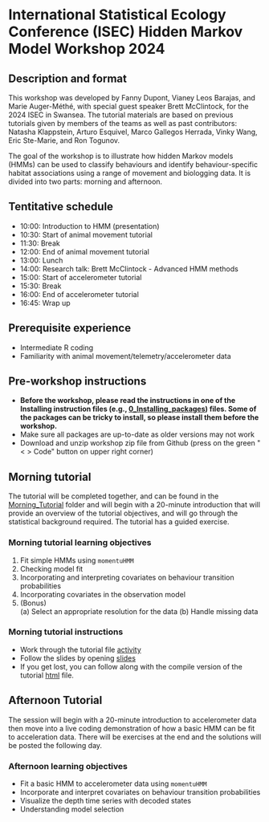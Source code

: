 # International Statistical Ecology Conference (ISEC) Hidden Markov Model Workshop 2024

## Description and format

This workshop was developed by Fanny Dupont, Vianey Leos Barajas, and Marie Auger-Méthé, with special guest speaker Brett McClintock, for the 2024 ISEC in Swansea. The tutorial materials are based on previous tutorials given by members of the teams as well as past contributors: Natasha Klappstein, Arturo Esquivel, Marco Gallegos Herrada, Vinky Wang, Eric Ste-Marie, and Ron Togunov.

The goal of the workshop is to illustrate how hidden Markov models (HMMs) can be used to classify behaviours and identify behaviour-specific habitat associations using a range of movement and biologging data. It is divided into two parts: morning and afternoon.

## Tentitative schedule

* 10:00: Introduction to HMM (presentation)
* 10:30: Start of animal movement tutorial
* 11:30: Break
* 12:00: End of animal movement tutorial
* 13:00: Lunch
* 14:00: Research talk: Brett McClintock - Advanced HMM methods
* 15:00: Start of accelerometer tutorial
* 15:30: Break
* 16:00: End of accelerometer tutorial
* 16:45: Wrap up

## Prerequisite experience

- Intermediate R coding
- Familiarity with animal movement/telemetry/accelerometer data


## Pre-workshop instructions

- **Before the workshop, please read the instructions in one of the Installing instruction files (e.g., [0_Installing_packages](0_Installing_packages.Rmd)) files. Some of the packages can be tricky to install, so please install them before the workshop.**
- Make sure all packages are up-to-date as older versions may not work
- Download and unzip workshop zip file from Github (press on the green "< > Code" button on upper right corner)


## Morning tutorial 

The tutorial will be completed together, and can be found in the [Morning_Tutorial](./1_Morning_Tutorial/Tutorial_files) folder and will begin with a 20-minute introduction that will provide an overview of the tutorial objectives, and will go through the statistical background required. The tutorial has a guided exercise.

### Morning tutorial learning objectives

1. Fit simple HMMs using `momentuHMM`
2. Checking model fit 
3. Incorporating and interpreting covariates on behaviour transition probabilities
4. Incorporating covariates in the observation model
5. (Bonus) 	
    (a) Select an appropriate resolution for the data
    (b) Handle missing data


### Morning tutorial instructions

- Work through the tutorial file [activity](./1_Morning_Tutorial/Tutorial_Files/Tutorial_Narwhal_morning.Rmd)
- Follow the slides by opening [slides](./1_Morning_Tutorial/Morning_Slides.pptx)
- If you get lost, you can follow along with the compile version of the tutorial [html](./1_Morning_Tutorial/Tutorial_Files/Tutorial_Narwhal_morning.html) file.

## Afternoon Tutorial

The session will begin with a 20-minute introduction to accelerometer data then move into a live coding demonstration of how a basic HMM can be fit to acceleration data. There will be exercises at the end and the solutions will be posted the following day. 

### Afternoon learning objectives 

- Fit a basic HMM to accelerometer data using `momentuHMM`
- Incorporate and interpret covariates on behaviour transition probabilities
- Visualize the depth time series with decoded states
- Understanding model selection
